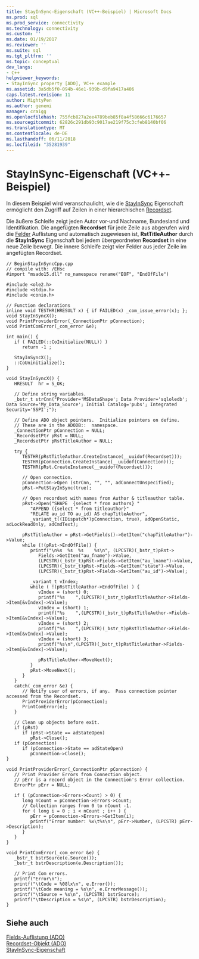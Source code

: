 ```yaml
---
title: StayInSync-Eigenschaft (VC++-Beispiel) | Microsoft Docs
ms.prod: sql
ms.prod_service: connectivity
ms.technology: connectivity
ms.custom: ''
ms.date: 01/19/2017
ms.reviewer: ''
ms.suite: sql
ms.tgt_pltfrm: ''
ms.topic: conceptual
dev_langs:
- C++
helpviewer_keywords:
- StayInSync property [ADO], VC++ example
ms.assetid: 3a5db5f0-094b-46e1-939b-d9fa9417a406
caps.latest.revision: 11
author: MightyPen
ms.author: genemi
manager: craigg
ms.openlocfilehash: 755fcb827a2ee4789beb85f8a4f58666c6176657
ms.sourcegitcommit: 62826c291db93c9017ae219f75c3cfeb8140bf06
ms.translationtype: MT
ms.contentlocale: de-DE
ms.lasthandoff: 06/11/2018
ms.locfileid: "35281939"
---
```

# <a name="stayinsync-property-example-vc"></a>StayInSync-Eigenschaft (VC++-Beispiel)
In diesem Beispiel wird veranschaulicht, wie die [StayInSync](../../../ado/reference/ado-api/stayinsync-property.md) Eigenschaft ermöglicht den Zugriff auf Zeilen in einer hierarchischen [Recordset](../../../ado/reference/ado-api/recordset-object-ado.md).  
  
 Die äußere Schleife zeigt jeden Autor vor-und Nachname, Bundesland und Identifikation. Die angefügten **Recordset** für jede Zeile aus abgerufen wird die [Felder](../../../ado/reference/ado-api/fields-collection-ado.md) Auflistung und automatisch zugewiesen ist, **RstTitleAuthor** durch die **StayInSync**  Eigenschaft bei jedem übergeordneten **Recordset** in eine neue Zeile bewegt. Die innere Schleife zeigt vier Felder aus jeder Zeile im angefügten Recordset.  
  
```  
// BeginStayInSyncCpp.cpp  
// compile with: /EHsc  
#import "msado15.dll" no_namespace rename("EOF", "EndOfFile")  
  
#include <ole2.h>  
#include <stdio.h>  
#include <conio.h>  
  
// Function declarations  
inline void TESTHR(HRESULT x) { if FAILED(x) _com_issue_error(x); };  
void StayInSyncX();  
void PrintProviderError(_ConnectionPtr pConnection);  
void PrintComError(_com_error &e);  
  
int main() {  
   if ( FAILED(::CoInitialize(NULL)) )  
      return -1 ;  
  
   StayInSyncX();  
   ::CoUninitialize();  
}  
  
void StayInSyncX() {  
   HRESULT  hr = S_OK;  
  
   // Define string variables.  
   _bstr_t strCnn("Provider='MSDataShape'; Data Provider='sqloledb'; Data Source='My_Data_Source'; Initial Catalog='pubs'; Integrated Security='SSPI';");  
  
   // Define ADO object pointers.  Initialize pointers on define.  
   // These are in the ADODB::  namespace.  
   _ConnectionPtr pConnection = NULL;  
   _RecordsetPtr pRst = NULL;  
   _RecordsetPtr pRstTitleAuthor = NULL;  
  
   try {  
      TESTHR(pRstTitleAuthor.CreateInstance(__uuidof(Recordset)));  
      TESTHR(pConnection.CreateInstance(__uuidof(Connection)));  
      TESTHR(pRst.CreateInstance(__uuidof(Recordset)));  
  
      // Open connection.  
      pConnection->Open (strCnn, "", "", adConnectUnspecified);  
      pRst->PutStayInSync(true);  
  
      // Open recordset with names from Author & titleauthor table.  
      pRst->Open("SHAPE  {select * from authors} "   
         "APPEND ({select * from titleauthor}"  
         "RELATE au_id TO au_id) AS chapTitleAuthor",  
         _variant_t((IDispatch*)pConnection, true), adOpenStatic, adLockReadOnly, adCmdText);  
  
      pRstTitleAuthor = pRst->GetFields()->GetItem("chapTitleAuthor")->Value;  
      while (!(pRst->EndOfFile)) {      
         printf("\n%s  %s  %s    %s\n", (LPCSTR)(_bstr_t)pRst->  
            Fields->GetItem("au_fname")->Value,  
            (LPCSTR)(_bstr_t)pRst->Fields->GetItem("au_lname")->Value,  
            (LPCSTR)(_bstr_t)pRst->Fields->GetItem("state")->Value,   
            (LPCSTR)(_bstr_t)pRst->Fields->GetItem("au_id")->Value);  
  
         _variant_t vIndex;  
         while ( !(pRstTitleAuthor->EndOfFile) ) {  
            vIndex = (short) 0;  
            printf("%s    ",(LPCSTR)(_bstr_t)pRstTitleAuthor->Fields->Item[&vIndex]->Value);  
            vIndex = (short) 1;  
            printf("%s    ",(LPCSTR)(_bstr_t)pRstTitleAuthor->Fields->Item[&vIndex]->Value);  
            vIndex = (short) 2;  
            printf("%s    ",(LPCSTR)(_bstr_t)pRstTitleAuthor->Fields->Item[&vIndex]->Value);  
            vIndex = (short) 3;  
            printf("%s\n",(LPCSTR)(_bstr_t)pRstTitleAuthor->Fields->Item[&vIndex]->Value);  
  
            pRstTitleAuthor->MoveNext();  
         }  
         pRst->MoveNext();  
      }  
   }  
   catch(_com_error &e) {  
      // Notify user of errors, if any.  Pass connection pointer accessed from the Recordset.  
      PrintProviderError(pConnection);  
      PrintComError(e);     
   }  
  
   // Clean up objects before exit.  
   if (pRst)  
      if (pRst->State == adStateOpen)  
         pRst->Close();  
   if (pConnection)  
      if (pConnection->State == adStateOpen)  
         pConnection->Close();  
}  
  
void PrintProviderError(_ConnectionPtr pConnection) {  
   // Print Provider Errors from Connection object.  
   // pErr is a record object in the Connection's Error collection.  
   ErrorPtr pErr = NULL;  
  
   if ( (pConnection->Errors->Count) > 0) {  
      long nCount = pConnection->Errors->Count;  
      // Collection ranges from 0 to nCount -1.  
      for ( long i = 0 ; i < nCount ; i++ ) {  
         pErr = pConnection->Errors->GetItem(i);  
         printf("Error number: %x\t%s\n", pErr->Number, (LPCSTR) pErr->Description);  
      }  
   }  
}  
  
void PrintComError(_com_error &e) {  
   _bstr_t bstrSource(e.Source());  
   _bstr_t bstrDescription(e.Description());  
  
   // Print Com errors.    
   printf("Error\n");  
   printf("\tCode = %08lx\n", e.Error());  
   printf("\tCode meaning = %s\n", e.ErrorMessage());  
   printf("\tSource = %s\n", (LPCSTR) bstrSource);  
   printf("\tDescription = %s\n", (LPCSTR) bstrDescription);  
}  
```  
  
## <a name="see-also"></a>Siehe auch  
 [Fields-Auflistung (ADO)](../../../ado/reference/ado-api/fields-collection-ado.md)   
 [Recordset-Objekt (ADO)](../../../ado/reference/ado-api/recordset-object-ado.md)   
 [StayInSync-Eigenschaft](../../../ado/reference/ado-api/stayinsync-property.md)
